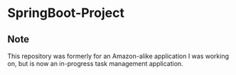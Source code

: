 # SpringBoot-Project

## Note
This repository was formerly for an Amazon-alike application I was working on, but is now an in-progress task management application.
